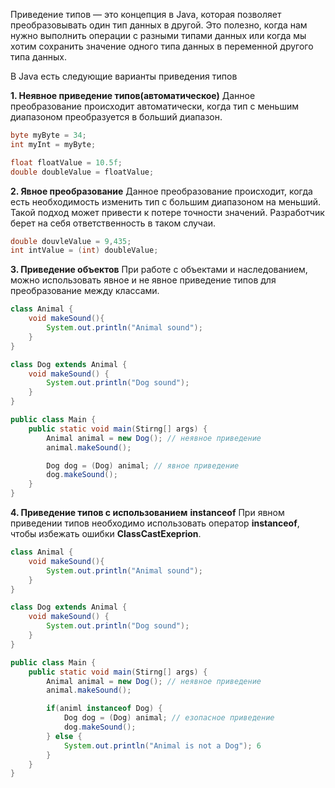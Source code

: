 Приведение типов — это концепция в Java, которая позволяет преобразовывать один тип данных в другой. Это полезно, когда нам нужно выполнить операции с разными типами данных или когда мы хотим сохранить значение одного типа данных в переменной другого типа данных.

В Java есть следующие варианты приведения типов

**1. Неявное приведение типов(автоматическое)**
Данное преобразование происходит автоматически, когда тип с меньшим диапазоном преобразуется в больший диапазон.
```java
byte myByte = 34;
int myInt = myByte;

float floatValue = 10.5f;
double doubleValue = floatValue;
```

**2. Явное преобразование**
Данное преобразование происходит, когда есть необходимость изменить тип с большим диапазоном на меньший. Такой подход может привести к потере точности значений. Разработчик берет на себя ответственность в таком случаи.
```java
double douvleValue = 9,435;
int intValue = (int) doubleValue;
```

**3. Приведение объектов**
При работе с объектами и наследованием, можно использовать явное и не явное приведение типов для преобразование между классами. 
```java
class Animal {
	void makeSound(){
		System.out.println("Animal sound");
	}
}

class Dog extends Animal {
	void makeSound() {
		System.out.println("Dog sound");
	}
}

public class Main {
	public static void main(Stirng[] args) {
		Animal animal = new Dog(); // неявное приведение
		animal.makeSound();

		Dog dog = (Dog) animal; // явное приведение 
		dog.makeSound();
	}
}
```

**4. Приведение типов с использованием** **instanceof**
При явном приведении типов необходимо использовать оператор **instanceof**, чтобы избежать ошибки **ClassCastExeprion**.
```java
class Animal {
	void makeSound(){
		System.out.println("Animal sound");
	}
}

class Dog extends Animal {
	void makeSound() {
		System.out.println("Dog sound");
	}
}

public class Main {
	public static void main(Stirng[] args) {
		Animal animal = new Dog(); // неявное приведение
		animal.makeSound();

		if(animl instanceof Dog) {
			Dog dog = (Dog) animal; // езопасное приведение 
			dog.makeSound();
		} else {
			System.out.println("Animal is not a Dog"); 6
		}
	}
}
```